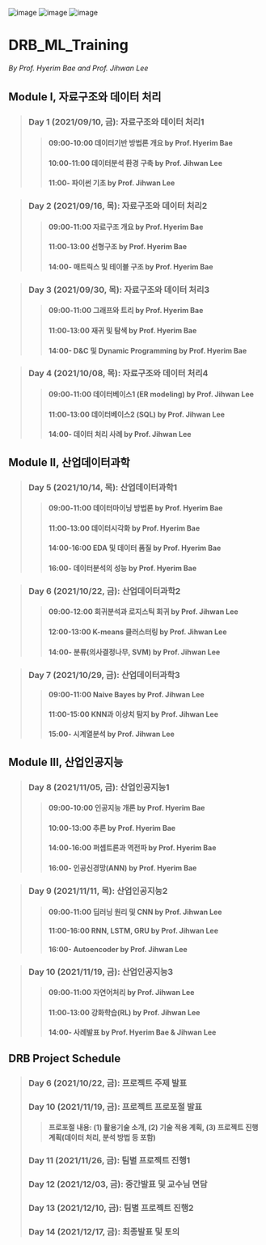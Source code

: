 ![image](https://user-images.githubusercontent.com/54383353/127461532-55b8b93d-0c7c-4ab3-ae9f-dd37f264d7f6.png)
![image](https://user-images.githubusercontent.com/54383353/127461752-0dc42cea-6808-42b1-bb21-8b884cd68a02.png)
![image](https://user-images.githubusercontent.com/54383353/127462127-2fbfe309-0498-4eec-9da1-c7dc559aa4a2.png)

# DRB_ML_Training
###### By Prof. Hyerim Bae and Prof. Jihwan Lee

## Module I, 자료구조와 데이터 처리
>### Day 1 (2021/09/10, 금): 자료구조와 데이터 처리1
>>#### 09:00-10:00 데이터기반 방법론 개요 by Prof. Hyerim Bae
>>#### 10:00-11:00 데이터분석 환경 구축 by Prof. Jihwan Lee
>>#### 11:00-      파이썬 기초 by Prof. Jihwan Lee

>### Day 2 (2021/09/16, 목): 자료구조와 데이터 처리2
>>#### 09:00-11:00 자료구조 개요 by Prof. Hyerim Bae
>>#### 11:00-13:00 선형구조 by Prof. Hyerim Bae
>>#### 14:00-      매트릭스 및 테이블 구조 by Prof. Hyerim Bae

>### Day 3 (2021/09/30, 목): 자료구조와 데이터 처리3
>>#### 09:00-11:00 그래프와 트리 by Prof. Hyerim Bae
>>#### 11:00-13:00 재귀 및 탐색 by Prof. Hyerim Bae
>>#### 14:00-      D&C 및 Dynamic Programming by Prof. Hyerim Bae

>### Day 4 (2021/10/08, 목): 자료구조와 데이터 처리4
>>#### 09:00-11:00 데이터베이스1 (ER modeling) by Prof. Jihwan Lee
>>#### 11:00-13:00 데이터베이스2 (SQL) by Prof. Jihwan Lee
>>#### 14:00-      데이터 처리 사례 by Prof. Jihwan Lee

## Module II, 산업데이터과학
>### Day 5 (2021/10/14, 목): 산업데이터과학1
>>#### 09:00-11:00 데이터마이닝 방법론 by Prof. Hyerim Bae
>>#### 11:00-13:00 데이터시각화 by Prof. Hyerim Bae
>>#### 14:00-16:00 EDA 및 데이터 품질 by Prof. Hyerim Bae
>>#### 16:00-      데이터분석의 성능 by Prof. Hyerim Bae

>### Day 6 (2021/10/22, 금): 산업데이터과학2
>>#### 09:00-12:00 회귀분석과 로지스틱 회귀 by Prof. Jihwan Lee
>>#### 12:00-13:00 K-means 클러스터링 by Prof. Jihwan Lee
>>#### 14:00-      분류(의사결정나무, SVM) by Prof. Jihwan Lee

>### Day 7 (2021/10/29, 금): 산업데이터과학3
>>#### 09:00-11:00 Naive Bayes by Prof. Jihwan Lee
>>#### 11:00-15:00 KNN과 이상치 탐지 by Prof. Jihwan Lee
>>#### 15:00-      시계열분석 by Prof. Jihwan Lee

## Module III, 산업인공지능
>### Day 8 (2021/11/05, 금): 산업인공지능1
>>#### 09:00-10:00 인공지능 개론 by Prof. Hyerim Bae
>>#### 10:00-13:00 추론 by Prof. Hyerim Bae
>>#### 14:00-16:00 퍼셉트론과 역전파 by Prof. Hyerim Bae
>>#### 16:00-      인공신경망(ANN) by Prof. Hyerim Bae

>### Day 9 (2021/11/11, 목): 산업인공지능2
>>#### 09:00-11:00 딥러닝 원리 및 CNN by Prof. Jihwan Lee
>>#### 11:00-16:00 RNN, LSTM, GRU by Prof. Jihwan Lee
>>#### 16:00-      Autoencoder by Prof. Jihwan Lee

>### Day 10 (2021/11/19, 금): 산업인공지능3
>>#### 09:00-11:00 자연어처리 by Prof. Jihwan Lee
>>#### 11:00-13:00 강화학습(RL) by Prof. Jihwan Lee
>>#### 14:00-      사례발표 by Prof. Hyerim Bae & Jihwan Lee

## DRB Project Schedule
>### Day 6 (2021/10/22, 금): 프로젝트 주제 발표
>### Day 10 (2021/11/19, 금): 프로젝트 프로포절 발표
>>#### 프로포절 내용: (1) 활용기술 소개, (2) 기술 적용 계획, (3) 프로젝트 진행계획(데이터 처리, 분석 방법 등 포함)
>### Day 11 (2021/11/26, 금): 팀별 프로젝트 진행1
>### Day 12 (2021/12/03, 금): 중간발표 및 교수님 면담
>### Day 13 (2021/12/10, 금): 팀별 프로젝트 진행2
>### Day 14 (2021/12/17, 금): 최종발표 및 토의
